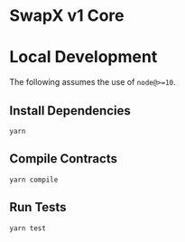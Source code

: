 # SwapX v1 Core


# Local Development

The following assumes the use of `node@>=10`.

## Install Dependencies

`yarn`

## Compile Contracts

`yarn compile`

## Run Tests

`yarn test`
